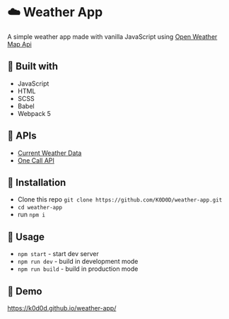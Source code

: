# ☁️ Weather App

A simple weather app made with vanilla JavaScript using [Open Weather Map Api](https://openweathermap.org/api)

## 🔧 Built with

- JavaScript
- HTML
- SCSS
- Babel
- Webpack 5

## 🔑 APIs

- [Current Weather Data](https://openweathermap.org/current)
- [One Call API](https://openweathermap.org/api/one-call-api)

## 🚀 Installation

- Clone this repo `git clone https://github.com/K0D0D/weather-app.git`
- `cd weather-app`
- run `npm i`

## 🔌 Usage

- `npm start` - start dev server
- `npm run dev` - build in development mode
- `npm run build` - build in production mode

## 👀 Demo

https://k0d0d.github.io/weather-app/